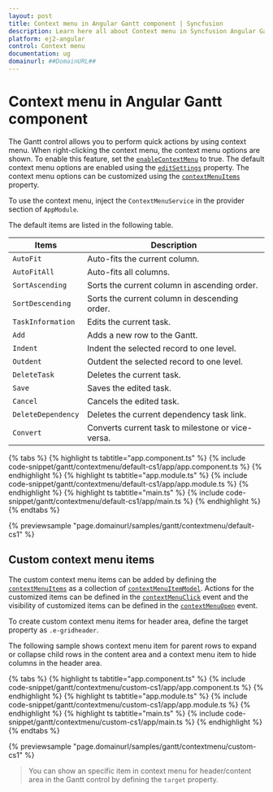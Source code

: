 ```yaml
---
layout: post
title: Context menu in Angular Gantt component | Syncfusion
description: Learn here all about Context menu in Syncfusion Angular Gantt component of Syncfusion Essential JS 2 and more.
platform: ej2-angular
control: Context menu 
documentation: ug
domainurl: ##DomainURL##
---
```


# Context menu in Angular Gantt component

The Gantt control allows you to perform quick actions by using context menu. When right-clicking the context menu, the context menu options are shown. To enable this feature, set the [`enableContextMenu`](https://ej2.syncfusion.com/angular/documentation/api/gantt/#enablecontextmenu) to true. The default context menu options are enabled using the [`editSettings`](https://ej2.syncfusion.com/angular/documentation/api/gantt/#editsettings) property. The context menu options can be customized using the [`contextMenuItems`](https://ej2.syncfusion.com/angular/documentation/api/gantt/#contextmenuitems) property.

To use the context menu, inject the `ContextMenuService` in the provider section of `AppModule`.

The default items are listed in the following table.

Items| Description
----|----
`AutoFit`|  Auto-fits the current column.
`AutoFitAll` | Auto-fits all columns.
`SortAscending` | Sorts the current column in ascending order.
`SortDescending` | Sorts the current column in descending order.
`TaskInformation`|  Edits the current task.
`Add` | Adds a new row to the Gantt.
`Indent` | Indent the selected record to one level.
`Outdent` | Outdent the selected record to one level.
`DeleteTask` | Deletes the current task.
`Save` | Saves the edited task.
`Cancel` | Cancels the edited task.
`DeleteDependency` | Deletes the current dependency task link.
`Convert` | Converts current task to milestone or vice-versa.
{% tabs %}
{% highlight ts tabtitle="app.component.ts" %}
{% include code-snippet/gantt/contextmenu/default-cs1/app/app.component.ts %}
{% endhighlight %}
{% highlight ts tabtitle="app.module.ts" %}
{% include code-snippet/gantt/contextmenu/default-cs1/app/app.module.ts %}
{% endhighlight %}
{% highlight ts tabtitle="main.ts" %}
{% include code-snippet/gantt/contextmenu/default-cs1/app/main.ts %}
{% endhighlight %}
{% endtabs %}
  
{% previewsample "page.domainurl/samples/gantt/contextmenu/default-cs1" %}

## Custom context menu items

The custom context menu items can be added by defining the [`contextMenuItems`](https://ej2.syncfusion.com/angular/documentation/api/gantt/#contextmenuitems) as a collection of [`contextMenuItemModel`](https://ej2.syncfusion.com/angular/documentation/api/grid/contextMenuItemModel/).
Actions for the customized items can be defined in the [`contextMenuClick`](https://ej2.syncfusion.com/angular/documentation/api/gantt/#contextmenuclick) event and the visibility of customized items can be defined in the [`contextMenuOpen`](https://ej2.syncfusion.com/angular/documentation/api/gantt/#contextmenuopen) event.

To create custom context menu items for header area, define the target property as `.e-gridheader`.

The following sample shows context menu item for parent rows to expand or collapse child rows in the content area and a context menu item to hide columns in the header area.

{% tabs %}
{% highlight ts tabtitle="app.component.ts" %}
{% include code-snippet/gantt/contextmenu/custom-cs1/app/app.component.ts %}
{% endhighlight %}
{% highlight ts tabtitle="app.module.ts" %}
{% include code-snippet/gantt/contextmenu/custom-cs1/app/app.module.ts %}
{% endhighlight %}
{% highlight ts tabtitle="main.ts" %}
{% include code-snippet/gantt/contextmenu/custom-cs1/app/main.ts %}
{% endhighlight %}
{% endtabs %}
  
{% previewsample "page.domainurl/samples/gantt/contextmenu/custom-cs1" %}

> You can show an specific item in context menu for header/content area in the Gantt control by defining the `target` property.